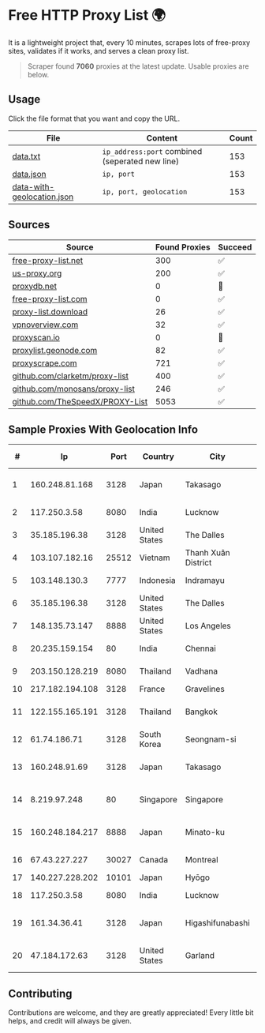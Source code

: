 
# Free HTTP Proxy List 🌍

It is a lightweight project that, every 10 minutes, scrapes lots of free-proxy sites, validates if it works, and serves a clean proxy list.


> Scraper found **7060** proxies at the latest update. Usable proxies are below.

## Usage

Click the file format that you want and copy the URL.


|File|Content|Count|
|----|-------|-----|
|[data.txt](https://raw.githubusercontent.com/themiralay/Proxy-List-World/master/data.txt)|`ip_address:port` combined (seperated new line)|153|
|[data.json](https://raw.githubusercontent.com/themiralay/Proxy-List-World/master/data.json)|`ip, port`|153|
|[data-with-geolocation.json](https://raw.githubusercontent.com/themiralay/Proxy-List-World/master/data-with-geolocation.json)|`ip, port, geolocation`|153|

## Sources

|Source|Found Proxies|Succeed|
|------|-------------|-------|
|[free-proxy-list.net](https://free-proxy-list.net)|300|✅|
|[us-proxy.org](https://www.us-proxy.org)|200|✅|
|[proxydb.net](http://proxydb.net)|0|🚫|
|[free-proxy-list.com](https://free-proxy-list.com/?page=&port=&type%5B%5D=http&type%5B%5D=https&up_time=0&search=Search)|0|✅|
|[proxy-list.download](https://www.proxy-list.download/HTTP)|26|✅|
|[vpnoverview.com](https://vpnoverview.com/privacy/anonymous-browsing/free-proxy-servers)|32|✅|
|[proxyscan.io](https://www.proxyscan.io)|0|🚫|
|[proxylist.geonode.com](https://proxylist.geonode.com/api/proxy-list?limit=300&page=1&sort_by=lastChecked&sort_type=desc&protocols=http,https)|82|✅|
|[proxyscrape.com](https://api.proxyscrape.com/v2/?request=displayproxies&protocol=http&timeout=10000&country=all&ssl=all&anonymity=all)|721|✅|
|[github.com/clarketm/proxy-list](https://raw.githubusercontent.com/clarketm/proxy-list/master/proxy-list-raw.txt)|400|✅|
|[github.com/monosans/proxy-list](https://raw.githubusercontent.com/monosans/proxy-list/main/proxies/http.txt)|246|✅|
|[github.com/TheSpeedX/PROXY-List](https://raw.githubusercontent.com/TheSpeedX/PROXY-List/master/http.txt)|5053|✅|


## Sample Proxies With Geolocation Info

|#|Ip|Port|Country|City|Internet Service Provider|
|-|--|----|-------|----|-------------------------|
|1|160.248.81.168|3128|Japan|Takasago|NTT PC Communications, Inc.|
|2|117.250.3.58|8080|India|Lucknow|Bharat Sanchar Nigam Ltd|
|3|35.185.196.38|3128|United States|The Dalles|Google LLC|
|4|103.107.182.16|25512|Vietnam|Thanh Xuân District|PEGA|
|5|103.148.130.3|7777|Indonesia|Indramayu|PT Anugerah Cimanuk Raya|
|6|35.185.196.38|3128|United States|The Dalles|Google LLC|
|7|148.135.73.147|8888|United States|Los Angeles|Multacom Corporation|
|8|20.235.159.154|80|India|Chennai|Microsoft Corporation|
|9|203.150.128.219|8080|Thailand|Vadhana|Internet Thailand Company Ltd|
|10|217.182.194.108|3128|France|Gravelines|OVH SAS|
|11|122.155.165.191|3128|Thailand|Bangkok|CAT Telecom Public Company Limited|
|12|61.74.186.71|3128|South Korea|Seongnam-si|Korea Telecom|
|13|160.248.91.69|3128|Japan|Takasago|NTT PC Communications, Inc.|
|14|8.219.97.248|80|Singapore|Singapore|Alibaba (US) Technology Co., Ltd.|
|15|160.248.184.217|8888|Japan|Minato-ku|NTT PC Communications, Inc.|
|16|67.43.227.227|30027|Canada|Montreal|GloboTech Communications|
|17|140.227.228.202|10101|Japan|Hyōgo|InfoSphere|
|18|117.250.3.58|8080|India|Lucknow|Bharat Sanchar Nigam Ltd|
|19|161.34.36.41|3128|Japan|Higashifunabashi|NTT PC Communications, Inc.|
|20|47.184.172.63|3128|United States|Garland|Frontier Communications Solutions|



## Contributing

Contributions are welcome, and they are greatly appreciated! Every
little bit helps, and credit will always be given.

